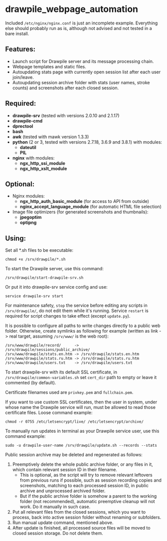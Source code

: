 # drawpile_webpage_automation

Included `/etc/nginx/nginx.conf` is just an incomplete example.
Everything else should probably run as is, although not advised and not tested in a bare install.

## Features:

* Launch script for Drawpile server and its message processing chain.
* Webpage templates and static files.
* Autoupdating stats page with currently open session list after each user join/leave.
* Autoupdating session archive folder with stats (user names, stroke counts) and screenshots after each closed session.

## Required:

* **drawpile-srv** (tested with versions 2.0.10 and 2.1.17)
* **drawpile-cmd**
* **dprectool**
* **bash**
* **awk** (tested with mawk version 1.3.3)
* **python** (2 or 3, tested with versions 2.7.18, 3.6.9 and 3.8.1) with modules:
	* **dateutil**
	* **PIL**
* **nginx** with modules:
	* **ngx_http_ssi_module**
	* **ngx_http_xslt_module**

## Optional:

* Nginx modules:
	* **ngx_http_auth_basic_module** (for access to API from outside)
	* **nginx_accept_language_module** (for automatic HTML file selection)
* Image file optimizers (for generated screenshots and thumbnails):
	* **jpegoptim**
	* **optipng**

## Using:

Set all *.sh files to be executable:
```
chmod +x /srv/drawpile/*.sh
```

To start the Drawpile server, use this command:
```
/srv/drawpile/start-drawpile-srv.sh
```

Or put it into drawpile-srv service config and use:
```
service drawpile-srv start
```

For maintenance safety, `stop` the service before editing any scripts in `/srv/drawpile/`, do not edit them while it's running.
Service `restart` is required for script changes to take effect (except `update.py`).

It is possible to configure all paths to write changes directly to a public web folder.
Otherwise, create symlinks as following for example (written as link -> real target, assuming `/srv/www/` is the web root):
```
/srv/www/drawpile/record/      -> /srv/drawpile/sessions/public_archive/
/srv/www/drawpile/stats.en.htm -> /srv/drawpile/stats.en.htm
/srv/www/drawpile/stats.ru.htm -> /srv/drawpile/stats.ru.htm
/srv/www/drawpile/users.txt    -> /srv/drawpile/users.txt
```

To start drawpile-srv with its default SSL certificate, in `/srv/drawpile/common-variables.sh` set `cert_dir` path to empty or leave it commented (by default).

Certificate filenames used are `privkey.pem` and `fullchain.pem`.

If you want to use custom SSL certificates, then the user in system, under whose name the Drawpile service will run, must be allowed to read those certificate files.
Loose command example:
```
chmod -r 0755 /etc/letsencrypt/live/ /etc/letsencrypt/archive/
```

To manually run updates in terminal as your Drawpile service user, use this command example:
```
sudo -u drawpile-user-name /srv/drawpile/update.sh --records --stats
```

Public session archive may be deleted and regenerated as follows:
1. Preemptively delete the whole public archive folder, or any files in it, which contain relevant session ID in their filename.
	* This is optional, as the script will try to remove relevant leftovers from previous runs if possible, such as session recording copies and screenshots, matching to each processed session ID, in public archive and unprocessed archived folder.
	* But if the public archive folder is somehow a parent to the working folder (not recommended), automatic preemptive cleanup will not work. Do it manually in such case.
2. Put all relevant files from the closed sessions, which you want to process, back into active session folder without renaming or subfolders.
3. Run manual update command, mentioned above.
4. After update is finished, all processed source files will be moved to closed session storage. Do not delete them.
